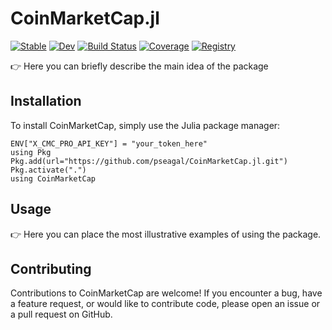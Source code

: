 # CoinMarketCap.jl

[![Stable](https://img.shields.io/badge/docs-stable-blue.svg)](https://bhftbootcamp.github.io/CoinMarketCap.jl/stable/)
[![Dev](https://img.shields.io/badge/docs-dev-blue.svg)](https://bhftbootcamp.github.io/CoinMarketCap.jl/dev/)
[![Build Status](https://github.com/bhftbootcamp/CoinMarketCap.jl/actions/workflows/CI.yml/badge.svg?branch=master)](https://github.com/bhftbootcamp/CoinMarketCap.jl/actions/workflows/CI.yml?query=branch%3Amaster)
[![Coverage](https://codecov.io/gh/bhftbootcamp/CoinMarketCap.jl/branch/master/graph/badge.svg)](https://codecov.io/gh/bhftbootcamp/CoinMarketCap.jl)
[![Registry](https://img.shields.io/badge/registry-General-4063d8)](https://github.com/JuliaRegistries/General)

👉 Here you can briefly describe the main idea of the package

## Installation

To install CoinMarketCap, simply use the Julia package manager:

```julia>
ENV["X_CMC_PRO_API_KEY"] = "your_token_here"
using Pkg
Pkg.add(url="https://github.com/pseagal/CoinMarketCap.jl.git")
Pkg.activate(".")
using CoinMarketCap
```

## Usage

👉 Here you can place the most illustrative examples of using the package.

## Contributing

Contributions to CoinMarketCap are welcome! If you encounter a bug, have a feature request, or would like to contribute code, please open an issue or a pull request on GitHub.
